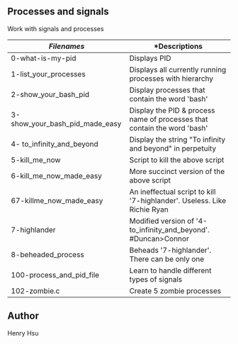 ## Processes and signals

Work with signals and processes

|          *Filenames*           |                   *Descriptions                                            |
|--------------------------------|----------------------------------------------------------------------------|
| 0-what-is-my-pid               | Displays PID                                                               |
| 1-list_your_processes          | Displays all currently running processes with hierarchy                    |
| 2-show_your_bash_pid           | Display processes that contain the word 'bash'                             |
| 3-show_your_bash_pid_made_easy | Display the PID & process name of processes that contain the word 'bash'   |
| 4- to_infinity_and_beyond      | Display the string "To infinity and beyond" in perpetuity                  |
| 5-kill_me_now                  | Script to kill the above script                                            |
| 6-kill_me_now_made_easy        | More succinct version of the above script                                  |
| 67-killme_now_made_easy        | An ineffectual script to kill '7-highlander'. Useless. Like Richie Ryan    |
| 7-highlander                   | Modified version of '4-to_infinity_and_beyond'.  #Duncan>Connor            |
| 8-beheaded_process             | Beheads '7-highlander'.  There can be only one                             |
| 100-process_and_pid_file       | Learn to handle different types of signals                                 |
| 102-zombie.c                   | Create 5 zombie processes                                                  |

## Author
Henry Hsu
